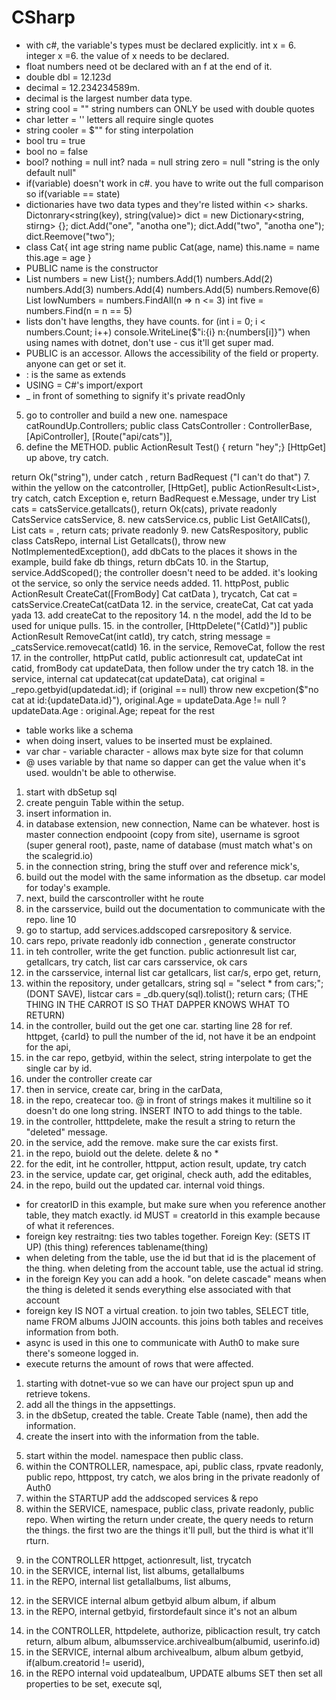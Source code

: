 # CSharp

<!-- SECTION June 26 C# stuff -->
* with c#, the variable's types must be declared explicitly. int x = 6. integer x =6. the value of x needs to be declared. 
* float numbers need ot be declared with an f at the end of it.
* double dbl = 12.123d
* decimal = 12.234234589m.
* decimal is the largest number data type.
* string cool = "" string numbers can ONLY be used with double quotes
* char letter = '' letters all require single quotes
* string cooler = $"" for sting interpolation
* bool tru = true
* bool no = false
* bool? nothing = null
int? nada = null
string zero = null "string is the only default null"
* if(variable) doesn't work in c#. you have to write out the full comparison so if(variable == state)
* dictionaries have two data types and they're listed within <> sharks. 
Dictonrary<string(key), string(value)> dict = new Dictionary<string, stirng> {};
dict.Add("one", "anotha one");
dict.Add("two", "anotha one");
dict.Reemove("two");
* class Cat{
  int age
  string name
  public Cat(age, name)
  this.name = name
  this.age = age
}
* PUBLIC name is the constructor 
* List<int> numbers = new List<int>{};
numbers.Add(1)
numbers.Add(2)
numbers.Add(3)
numbers.Add(4)
numbers.Add(5)
numbers.Remove(6)
List<int> lowNumbers = numbers.FindAll(n => n <= 3)
int five = numbers.Find(n = n == 5)
* lists don't have lengths, they have counts. for (int i = 0; i < numbers.Count; i++)
  console.WriteLine($"i:{i} n:{numbers[i]}")
when using names with dotnet, don't use - cus it'll get super mad.
* PUBLIC is an accessor. Allows the accessibility of the field or property. anyone can get or set it. 
* : is the same as extends
* USING = C#'s import/export
* _ in front of something to signify it's private readOnly

<!-- 1. dotnet-auth, name, cd . file name, dotnet restore to make sure dependencies are there. -->
<!-- 2. comment out in Startup.cs ConfigureAuth(services) -->
<!-- 3. reopen it to bring the run and debug info. don't do add configuration. -->
<!-- 4. create new model. IN C# TO IMPORT / EXPORT THE CLASSES NEED OT BE DEFINED IN NAMESPACES. Namespace catRoundUp.Models; (needs to be defined) public class Cat{
  string mame, get/set, public int Age get/set, public string color get/set, public bool LongHair get/set, public bool Penned get/set. On the class name, cmd/ctrl . generate constructor. -->
5. go to controller and build a new one. namespace catRoundUp.Controllers; public class CatsController : ControllerBase, [ApiController], [Route("api/cats")], 
6. define the METHOD. public ActionResult<string> Test() { return "hey";} [HttpGet] up above, try catch. 
<!-- Return needs to be an action request. not just a "string message" but -->
return Ok("string"), under catch , return BadRequest ("I can't do that")
7. within the yellow on the catcontroller, [HttpGet], public ActionResult<List<Cat>>, try catch, catch Exception e, return BadRequest e.Message, under try List<Cat> cats = catsService.getallcats(), return Ok(cats), private readonly CatsService catsService,
8. new catsService.cs, public List<Cat> GetAllCats(), List<Cat> cats = , return cats;
private readonly 
9. new CatsRespository, public class CatsRepo, internal List<Cat> Getallcats(), throw new NotImplementedException(), add dbCats to the places it shows in the example, build fake db things, return dbCats
10. in the Startup, service.AddScoped<CatsService>(); the controller doesn't need to be added. it's looking ot the service, so only the service needs added.
11. httpPost, public ActionResult<Cat> CreateCat([FromBody] Cat catData ), trycatch, Cat cat = catsService.CreateCat(catData
12. in the service, createCat, Cat cat yada yada
13. add createCat to the repository
14. n the model, add the Id to be used for unique pulls.
15. in the controller, [HttpDelete("{CatId}")] public ActionResult<sting> RemoveCat(int catId), try catch, string message = _catsService.removecat(catId)
16. in the service, RemoveCat, follow the rest
17. in the controller, httpPut catId, public actionresult cat, updateCat int catid, fromBody cat updateData, then follow under the try catch
18. in the service, internal cat updatecat(cat updateData), cat original = _repo.getbyid(updatedat.id); if (original == null) throw new excpetion($"no cat at id:{updateData.id}"), original.Age = updateData.Age != null ? updateData.Age : original.Age; repeat for the rest
<!-- SECTION June 27 lecture -->
* table works like a schema
* when doing insert, values to be inserted must be explained.
* var char - variable character - allows max byte size for that column
* @ uses variable by that name so dapper can get the value when it's used. wouldn't be able to otherwise. 

1. start with dbSetup sql
2. create penguin Table within the setup. 
3. insert information in.
4. in database extension, new connection, Name can be whatever. host is master connection endpooint (copy from site), username is sgroot (super general root), paste, name of database (must match what's on the scalegrid.io)
5. in the connection string, bring the stuff over and reference mick's, 
6. build out the model with the same information as the dbsetup. car model for today's example.
7. next, build the carscontroller witht he route
8. in the carsservice, build out the documentation to communicate with the repo. line 10
9. go to startup, add services.addscoped carsrepository & service.
10. cars repo, private readonly idb connection , generate constructor
11. in teh controller, write the get function. public actionresult list car, getallcars, try catch, list car cars carsservice, ok cars
12. in the carsservice, internal list car getallcars, list car/s, erpo get, return,
13. within the repository, under getallcars, string sql = "select * from cars;"; (DONT SAVE), listcar cars = _db.query<car>(sql).tolist(); return cars; (THE THING IN THE CARROT IS SO THAT DAPPER KNOWS WHAT TO RETURN)
14. in the controller, build out the get one car. starting line 28 for ref. httpget, {carId} to pull the number of the id, not have it be an endpoint for the api,
15. in the car repo, getbyid, within the select, string interpolate to get the single car by id.
16. under the controller create car
17. then in service, create car, bring in the carData,
18. in the repo, createcar too. @ in front of strings makes it multiline so it doesn't do one long string. INSERT INTO to add things to the table.  
19. in the controller, htttpdelete, make the result a string to return the "deleted" message. 
20. in the service, add the remove. make sure the car exists first.
21. in the repo, buiold out the delete. delete & no *
22. for the edit, int he controller, httpput, action result, update, try catch
23. in the service, update car, get original, check auth, add the editables, 
24. in the repo, build out the updated car. internal void things. 

<!-- SECTION June 28 -->
* for creatorID in this example, but make sure when you reference another table, they match exactly. id MUST = creatorId in this example because of what it references.
* foreign key restraitng: ties two tables together. Foreign Key: (SETS IT UP) (this thing) references tablename(thing)
* when deleting from the table, use the id but that id is the placement of the thing. when deleting from the account table, use the actual id string.
* in the foreign Key you can add a hook. "on delete cascade" means when the thing is deleted it sends everything else associated with that account
* foreign key IS NOT a virtual creation. to join two tables, SELECT title, name FROM albums JJOIN accounts. this joins both tables and receives information from both.
* async is used in this one to communicate with Auth0 to make sure there's someone logged in. 
* execute returns the amount of rows that were affected.

1. starting with dotnet-vue so we can have our project spun up and retrieve tokens.
2. add all the things in the appsettings.
3. in the dbSetup, created the table. Create Table (name), then add the information.
4. create the insert into with the information from the table.
<!-- STUB create album -->
5. start within the model. namespace then public class. 
6. within the CONTROLLER, namespace, api, public class, rpvate readonly, public repo, httppost, try catch, we alos bring in the private readonly of Auth0 
7. within the STARTUP add the addscoped services & repo
8. within the SERVICE, namespace, public class, private readonly, public repo. When wirting the return under create, the query needs to return the things. the first two are the things it'll pull, but the third is what it'll rturn.
<!-- STUB GET ALBUM -->
9. in the CONTROLLER httpget, actionresult, list, trycatch
10. in the SERVICE, internal list, list albums, getallalbums
11. in the REPO, internal list getallalbums, list albums, 
<!-- STUB get by id -->
12. in the SERVICE internal album getbyid album album, if album
13. in the REPO, internal getbyid, firstordefault since it's not an album
<!-- STUB delete -->
14. in the CONTROLLER, httpdelete, authorize, piblicaction result, try catch return, album album, albumsservice.archivealbum(albumid, userinfo.id)
15. in the SERVICE, internal album archivealbum, album album getbyid, if(album.creatorid != userid), 
16. in the REPO internal void updatealbum, UPDATE albums SET then set all properties to be set, execute sql, 